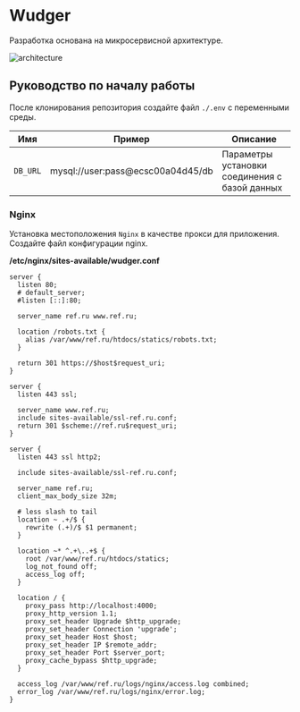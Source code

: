 # Wudger

Разработка основана на микросервисной архитектуре.

![architecture](http://yuml.me/woodger/diagram/scruffy;dir:LR/class/[Nginx]<->[Web{bg:yellowgreen}],[Database]<->[MS_docs{bg:lightsteelblue}],[MS_docs]<->[Static{bg:yellow}],[Nginx]<-[Static],[Web]<->[Database{bg:palevioletred}],[Aggregator]->[Static],[Aggregator]<->[Database{bg:palevioletred}],[.env{bg:snow}]-.->[Web],[.env]-.->[Aggregator],[.env]-.->[MS_docs].svg)

## Руководство по началу работы

После клонирования репозитория создайте файл `./.env` с переменными среды.

Имя | Пример | Описание |
----|--------|----------|
`DB_URL` | mysql://user:pass@ecsc00a04d45/db | Параметры установки соединения с базой данных

### Nginx

Установка местоположения `Nginx` в качестве прокси для приложения.
Создайте файл конфигурации nginx.

**/etc/nginx/sites-available/wudger.conf**

```nginx
server {
  listen 80;
  # default_server;
  #listen [::]:80;

  server_name ref.ru www.ref.ru;

  location /robots.txt {
    alias /var/www/ref.ru/htdocs/statics/robots.txt;
  }

  return 301 https://$host$request_uri;
}

server {
  listen 443 ssl;

  server_name www.ref.ru;
  include sites-available/ssl-ref.ru.conf;
  return 301 $scheme://ref.ru$request_uri;
}

server {
  listen 443 ssl http2;

  include sites-available/ssl-ref.ru.conf;

  server_name ref.ru;
  client_max_body_size 32m;

  # less slash to tail
  location ~ .+/$ {
    rewrite (.+)/$ $1 permanent;
  }

  location ~* ^.+\..+$ {
    root /var/www/ref.ru/htdocs/statics;
    log_not_found off;
    access_log off;
  }

  location / {
    proxy_pass http://localhost:4000;
    proxy_http_version 1.1;
    proxy_set_header Upgrade $http_upgrade;
    proxy_set_header Connection 'upgrade';
    proxy_set_header Host $host;
    proxy_set_header IP $remote_addr;
    proxy_set_header Port $server_port;
    proxy_cache_bypass $http_upgrade;
  }

  access_log /var/www/ref.ru/logs/nginx/access.log combined;
  error_log /var/www/ref.ru/logs/nginx/error.log;
}
```
